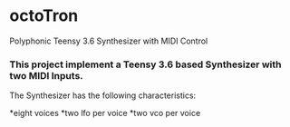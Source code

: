 # octoTron
Polyphonic Teensy 3.6 Synthesizer with MIDI Control
### This project implement a Teensy 3.6 based Synthesizer with two MIDI Inputs.

The Synthesizer has the following characteristics:

*eight voices
*two lfo per voice
*two vco per voice
    
